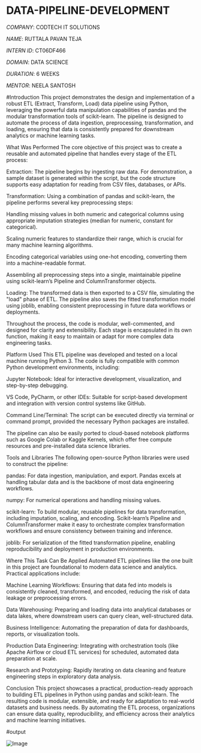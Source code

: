 # DATA-PIPELINE-DEVELOPMENT

*COMPANY*: CODTECH IT SOLUTIONS

*NAME*: RUTTALA PAVAN TEJA

*INTERN ID*: CT06DF466

*DOMAIN*: DATA SCIENCE

*DURATION*: 6 WEEKS

*MENTOR*: NEELA SANTOSH

#Introduction
This project demonstrates the design and implementation of a robust ETL (Extract, Transform, Load) data pipeline using Python, leveraging the powerful data manipulation capabilities of pandas and the modular transformation tools of scikit-learn. The pipeline is designed to automate the process of data ingestion, preprocessing, transformation, and loading, ensuring that data is consistently prepared for downstream analytics or machine learning tasks.

What Was Performed
The core objective of this project was to create a reusable and automated pipeline that handles every stage of the ETL process:

Extraction: The pipeline begins by ingesting raw data. For demonstration, a sample dataset is generated within the script, but the code structure supports easy adaptation for reading from CSV files, databases, or APIs.

Transformation: Using a combination of pandas and scikit-learn, the pipeline performs several key preprocessing steps:

Handling missing values in both numeric and categorical columns using appropriate imputation strategies (median for numeric, constant for categorical).

Scaling numeric features to standardize their range, which is crucial for many machine learning algorithms.

Encoding categorical variables using one-hot encoding, converting them into a machine-readable format.

Assembling all preprocessing steps into a single, maintainable pipeline using scikit-learn’s Pipeline and ColumnTransformer objects.

Loading: The transformed data is then exported to a CSV file, simulating the "load" phase of ETL. The pipeline also saves the fitted transformation model using joblib, enabling consistent preprocessing in future data workflows or deployments.

Throughout the process, the code is modular, well-commented, and designed for clarity and extensibility. Each stage is encapsulated in its own function, making it easy to maintain or adapt for more complex data engineering tasks.

Platform Used
This ETL pipeline was developed and tested on a local machine running Python 3. The code is fully compatible with common Python development environments, including:

Jupyter Notebook: Ideal for interactive development, visualization, and step-by-step debugging.

VS Code, PyCharm, or other IDEs: Suitable for script-based development and integration with version control systems like GitHub.

Command Line/Terminal: The script can be executed directly via terminal or command prompt, provided the necessary Python packages are installed.

The pipeline can also be easily ported to cloud-based notebook platforms such as Google Colab or Kaggle Kernels, which offer free compute resources and pre-installed data science libraries.

Tools and Libraries
The following open-source Python libraries were used to construct the pipeline:

pandas: For data ingestion, manipulation, and export. Pandas excels at handling tabular data and is the backbone of most data engineering workflows.

numpy: For numerical operations and handling missing values.

scikit-learn: To build modular, reusable pipelines for data transformation, including imputation, scaling, and encoding. Scikit-learn’s Pipeline and ColumnTransformer make it easy to orchestrate complex transformation workflows and ensure consistency between training and inference.

joblib: For serialization of the fitted transformation pipeline, enabling reproducibility and deployment in production environments.

Where This Task Can Be Applied
Automated ETL pipelines like the one built in this project are foundational to modern data science and analytics. Practical applications include:

Machine Learning Workflows: Ensuring that data fed into models is consistently cleaned, transformed, and encoded, reducing the risk of data leakage or preprocessing errors.

Data Warehousing: Preparing and loading data into analytical databases or data lakes, where downstream users can query clean, well-structured data.

Business Intelligence: Automating the preparation of data for dashboards, reports, or visualization tools.

Production Data Engineering: Integrating with orchestration tools (like Apache Airflow or cloud ETL services) for scheduled, automated data preparation at scale.

Research and Prototyping: Rapidly iterating on data cleaning and feature engineering steps in exploratory data analysis.

Conclusion
This project showcases a practical, production-ready approach to building ETL pipelines in Python using pandas and scikit-learn. The resulting code is modular, extensible, and ready for adaptation to real-world datasets and business needs. By automating the ETL process, organizations can ensure data quality, reproducibility, and efficiency across their analytics and machine learning initiatives.

#output

![Image](https://github.com/user-attachments/assets/e15dfc9f-ce42-463d-b1be-f563cc4aaea0)
